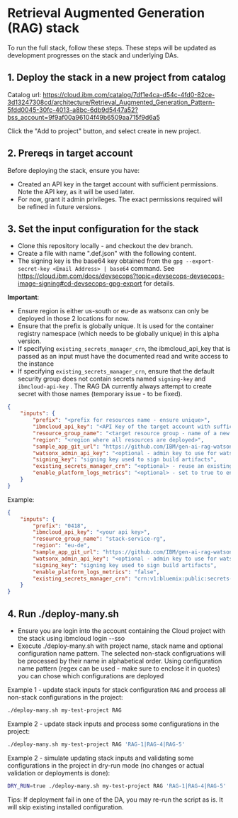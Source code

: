 # Retrieval Augmented Generation (RAG) stack

To run the full stack, follow these steps. These steps will be updated as development progresses on the stack and underlying DAs.

## 1. Deploy the stack in a new project from catalog

Catalog url: https://cloud.ibm.com/catalog/7df1e4ca-d54c-4fd0-82ce-3d13247308cd/architecture/Retrieval_Augmented_Generation_Pattern-5fdd0045-30fc-4013-a8bc-6db9d5447a52?bss_account=9f9af00a96104f49b6509aa715f9d6a5

Click the "Add to project" button, and select create in new project.

## 2. Prereqs in target account

Before deploying the stack, ensure you have:
- Created an API key in the target account with sufficient permissions. Note the API key, as it will be used later.
- For now, grant it admin privileges. The exact permissions required will be refined in future versions.


## 3. Set the input configuration for the stack

- Clone this repository locally - and checkout the dev branch.
- Create a file with name ".def.json" with the following content.
- The signing key is the base64 key obtained from the `gpg --export-secret-key <Email Address> | base64` command. See https://cloud.ibm.com/docs/devsecops?topic=devsecops-devsecops-image-signing#cd-devsecops-gpg-export for details.

**Important**:
- Ensure region is either us-south or eu-de as watsonx can only be deployed in those 2 locations for now.
- Ensure that the prefix is globally unique. It is used for the container registry namespace (which needs to be globally unique) in this alpha version.
- If specifying `existing_secrets_manager_crn`, the ibmcloud_api_key that is passed as an input must have the documented read and write access to the instance
- If specifying `existing_secrets_manager_crn`, ensure that the default security group does not contain secrets named `signing-key` and `ibmcloud-api-key` . The RAG DA currently always attempt to create secret with those names (temporary issue - to be fixed).

```json
{
    "inputs": {
        "prefix": "<prefix for resources name - ensure unique>",
        "ibmcloud_api_key": "<API Key of the target account with sufficient permissions>",
        "resource_group_name": "<target resource group - name of a new resource group that the stack will creates>",
        "region": "<region where all resources are deployed>",
        "sample_app_git_url": "https://github.com/IBM/gen-ai-rag-watsonx-sample-application",
        "watsonx_admin_api_key": "<optional - admin key to use for watson if different from ibmcloud_api_key>",
        "signing_key": "signing key used to sign build artifacts",
        "existing_secrets_manager_crn": "<optional> - reuse an existing secret manager instance",
        "enable_platform_logs_metrics": "<optional> - set to true to enable observability instance to capture regional logs"
    }
}
```

Example:
```json
{
    "inputs": {
        "prefix": "0418",
        "ibmcloud_api_key": "<your api key>",
        "resource_group_name": "stack-service-rg",
        "region": "eu-de",
        "sample_app_git_url": "https://github.com/IBM/gen-ai-rag-watsonx-sample-application",
        "watsonx_admin_api_key": "<optional - admin key to use for watson if different from ibmcloud_api_key>",
        "signing_key": "signing key used to sign build artifacts",
        "enable_platform_logs_metrics": "false",
        "existing_secrets_manager_crn": "crn:v1:bluemix:public:secrets-manager:us-south:a/190c293e9fda4c6684b5acf4b17871b8:14580411-4fa2-42d3-af3f-ab7fc6371b6d::"
    }
}
```


## 4. Run ./deploy-many.sh

- Ensure you are login into the account containing the Cloud project with the stack using ibmcloud login --sso
- Execute ./deploy-many.sh with project name, stack name and optional configuration name pattern. The selected non-stack configruations will be processed by their name in alphabetical order. Using configuration name pattern (regex can be used - make sure to enclose it in quotes) you can chose which configurations are deployed

Example 1 - update stack inputs for stack configuration `RAG` and process all non-stack configurations in the project:
```bash
./deploy-many.sh my-test-project RAG
```

Example 2 - update stack inputs and process some configurations in the project:
```bash
./deploy-many.sh my-test-project RAG 'RAG-1|RAG-4|RAG-5'
```

Example 2 - simulate updating stack inputs and validating some configurations in the project in dry-run mode (no changes or actual validation or deployments is done):
```bash
DRY_RUN=true ./deploy-many.sh my-test-project RAG 'RAG-1|RAG-4|RAG-5'
```

Tips: If deployment fail in one of the DA, you may re-run the script as is. It will skip existing installed configuration.
